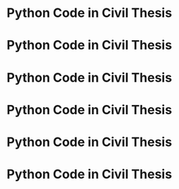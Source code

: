 # Python Code  in Civil Thesis

# Python Code  in Civil Thesis

# Python Code  in Civil Thesis


# Python Code  in Civil Thesis

# Python Code  in Civil Thesis


# Python Code  in Civil Thesis

